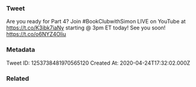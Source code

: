 ### Tweet
Are you ready for Part 4? Join #BookClubwithSimon LIVE on YouTube at https://t.co/K3ibk7iaNy starting @ 3pm ET today! See you soon! https://t.co/o6NYZ4Oliu

### Metadata
Tweet ID: 1253738481970565120
Created At: 2020-04-24T17:32:02.000Z

### Related

